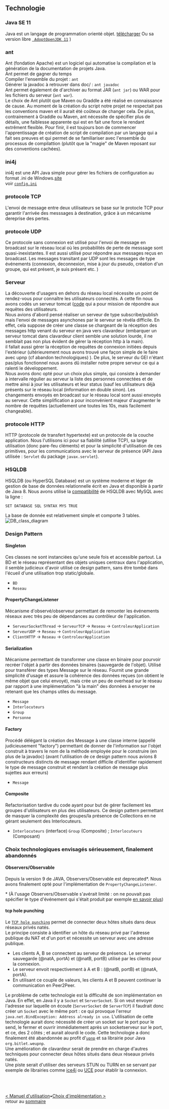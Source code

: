 ## Technologie 

### Java SE 11
Java est un langage de programmation orienté objet.
[télécharger](https://www.oracle.com/technetwork/java/javase/downloads/jdk11-downloads-5066655.html "oracle.com/downloads")
Ou sa version libre [` AdoptOpenJDK 11`](https://adoptopenjdk.net/installation.html?variant=openjdk11&jvmVariant=hotspot# "adoptopenjk")  ) 

### ant
Ant (fondation Apache) est un logiciel qui automatise la compilation et la génération de la documentation de projets Java.<br>
Ant permet de gagner du temps<br>
Compiler l'ensemble du projet :
```ant```<br>
Générer la javadoc à retrouver dans doc/ : 
```ant javadoc```<br>
Ant permet également de d'archiver au format JAR (```ant jar```) ou WAR pour les fichiers du serveur (```ant war```).<br>
Le choix de Ant plutôt que Maven ou Graddle a été réalisé en connaissance de cause. Au moment de la création du script notre projet ne respectait pas les conventions maven et il aurait été coûteux de changer cela. De plus, contrairement à Graddle ou Maven, ant nécessite de spécifier plus de détails, une faiblesse apparente qui est en fait une force le rendant extrêment flexible. Pour finir, il est toujours bon de commencer l'apprentissage de création de script de compilation par un langage qui a fait ses preuves et qui permet de se familiariser avec l'ensemble du processus de compilattion (plutôt que la "magie" de Maven reposant sur des conventions cachées). 

### ini4j
ini4j est une API Java simple pour gérer les fichiers de configuration au format .ini de Windows.[site](http://ini4j.sourceforge.net/index.html)<br>
voir [`config.ini`](config.ini)

### protocole TCP
L'envoi de message entre deux utilisateurs se base sur le protocle TCP pour garantir l'arrivée des messsages à destination, grâce à  un mécanisme dereprise des pertes.

### protocole UDP
Ce protocole sans connexion est utilisé pour l'envoi de message en broadcast sur le réseau local où les probabilités de perte de messsage sont quasi-inexistantes. Il est aussi utilisé pour répondre aux messages reçus en broadcast. Les messages transitant par UDP sont les messages de type événements (connexion, deconnexion, mise à jour du pseudo, création d'un groupe, qui est présent, je suis présent etc. )

### Serveur
La découverte d'usagers en dehors du réseau local nécessite un point de rendez-vous pour connaître les utilisateurs connectés. A cette fin nous avons codés un serveur tomcat ([code](https://github.com/usernamedjpris/clavardage/tree/master/servlet) qui a pour mission de répondre aux requêtes des utilisateurs.
<br> Nous avions d'abord pensé réaliser un serveur de type subscribe/publish mais l'envoi de messages asynchones par le serveur se révéla difficile. En effet, cela suppose de créer une classe se chargeant de la réception des messages http venant du serveur en java vers clavardeur (embarquer un serveur tomcat dans clavardeur client semble une solution lourde, il ne semblait pas non plus évident de gérer la réception http à la main). <br>
il fallait aussi gérer la réception de requêtes de connexion initiées depuis l'extérieur (ultérieurement nous avons trouvé une façon simple de le faire avec upnp (cf abandon technologiques) ). De plus, le serveur du GEI n'étant pas/plus fonctionnel nous avons dû installer notre propre serveur ce qui a ralenti le développement.
<br> Nous avons donc opté pour un choix plus simple, qui consiste à demander à intervalle régulier au serveur la liste des personnes connectées et de mettre ainsi à jour les utilisateurs et leur status (sauf les utilisateurs déjà présents sur le réseau local (information en double sinon). Les changements envoyés en broadcast sur le réseau local sont aussi envoyés au serveur.
 Cette simplification a pour inconvénient majeur d'augmenter le nombre de requêtes (actuellement une toutes les 10s, mais facilement changeable).

### protocole HTTP
HTTP (protocole de transfert hypertexte) est un protocole de la couche application. 
Nous l'utilisons ici pour sa fiabilité (utilise TCP), sa large utilisation (donc pare-feu cléments) et pour la simplicité d'utilisation de ces primitives, pour les communications avec le serveur de présence (API Java utilisée : `Servlet` du package `javax.servlet`).

### HSQLDB 
HSQLDB (ou HyperSQL Database) est un système moderne et léger de gestion de base de données relationnelle écrit en Java et disponible à partir de Java 8. Nous avons utilisé la [compatibilité](http://hsqldb.org/doc/guide/compatibility-chapt.html) de HSQLDB avec MySQL avec la ligne : 
```
SET DATABASE SQL SYNTAX MYS TRUE
```
La base de donnée est relativement simple et comporte 3 tables.
![DB_class_diagram](conception/DB_class_diagram.png)

### Design Pattern 
#### Singleton
Ces classes ne sont instanciées qu'une seule fois et accessible partout. La BD et le réseau représentant des objets uniques centraux dans l'application, il semble judicieux d'avoir utilisé ce design pattern, sans être tombé dans l'écueil d'une utilisation trop static/globale. 
- `BD`
- `Reseau`

#### PropertyChangeListener
Mécanisme d'observé/observeur permettant de remonter les événements réseaux avec très peu de dépendances au contrôleur de l'application.
- `ServeurSocketThread` → `ServeurTCP` → `Reseau` → `ControleurApplication`
- `ServeurUDP` → `Reseau` → `ControleurApplication`
- `ClientHTTP` → `Reseau` → `ControleurApplication`

#### Serialization 
Mécanisme permettant de transformer une classe en binaire pour pourvoir recréer l'objet à partir des données binaires (sauvegarde de l'objet). Utilisé pour transférer des types Message sur le réseau. Fournit une grande simplicité d'usage et assure la cohérence des données reçues (on obtient le même objet que celui envoyé), mais crée un peu de overhead sur le réseau par rapport à une implémentation "à la main" des données à envoyer ne retenant que les champs utiles du message.
- `Message`
- `Interlocuteurs`
- `Group`
- `Personne`

#### Factory
Procédé délégant la création des Message à une classe interne (appellé judicieusement "factory") permettant de donner de l'information sur l'objet construit à travers le nom de la méthode employée pour le construire (en plus de la javadoc) (avant l'utilisation de ce design pattern nous avions 8 constructeurs distincts de message rendant difficile d'identifier rapidement le type de message construit et rendant la création de message plus sujettes aux erreurs)
- `Message`

#### Composite
Refactorisation tardive du code ayant pour but de gérer facilement les groupes d'utilisateurs en plus des utilisateurs. Ce design pattern permettant de masquer la complexité des groupes/la présence de Collections en ne gérant seulement des Interlocuteurs.
- `Interlocuteurs` (interface) `Group` (Composite) ; `Interlocuteurs` (Composant)

### Choix technologiques envisagés sérieusement, finalement abandonnés
#### Observers/Observable
Depuis la version 9 de JAVA, Observers/Observable est deprecated\*. Nous avons finalement opté pour l'implémentation de `PropertyChangeListener`.

\* (À l'usage Observers/Observable s'avérait limité : on ne pouvait pas spécifier le type d'événement qui s'était produit par exemple [en savoir plus](https://bugs.openjdk.java.net/browse/JDK-8154801))

#### tcp hole punching
Le [`TCP hole punching`](https://en.wikipedia.org/wiki/TCP_hole_punching) permet de connecter deux hôtes situés dans deux réseaux privés natés. <br>
Le principe consiste à identifier un hôte du réseau privé par l'adresse publique du NAT et d'un port et nécessite un serveur avec une adresse publique.
- Les clients A, B se connectent au serveur de présence. Le serveur sauvegarde (@natA, portA) et (@natB, portB) utilisé par les clients pour la connexion.
- Le serveur envoit respectivement à A et B : (@natB, portB) et (@natA, portA).
- En utilisant ce couple de valeurs, les clients A et B peuvent continuer la communication en Peer2Peer.

Le problème de cette technologie est la difficulté de son implémentation en Java. En effet, en Java il y a `Socket` et `ServerSocket`. Si on veut envoyer l'adresse sur laquelle on écoute (`ServerSocket` de `ServerTCP`) il faudrait donc créer un `Socket` avec le même port : ce qui provoque l'erreur `java.net.BindException: Address already in use`.
L'utilisation de cette technologie aurait donc nécessité de créer un socket sur le port pour le send, le fermer et ouvrir immédiatement après un socketserveur sur le port, et ce, des 2 côtés ; et aurait alourdi le code. 
Cette technologie a donc finalement été abandonnée au profit d'[`upnp`](https://en.wikipedia.org/wiki/Universal_Plug_and_Play) et sa librairie pour Java `org.bitlet.weupnp`.
<br> Une amélioration de clavardeur serait de prendre en charge d'autres techniques pour connecter deux hôtes situés dans deux réseaux privés natés.
<br> Une piste serait d'utiliser des serveurs STUN ou TURN en se servant par exemple de librairies comme [ice4j]("https://github.com/jitsi/ice4j") ou [UCE](https://github.com/htwg/UCE) pour établir la connexion.



<br><br><br>
[< Manuel d'utilisation](manuel.md)•[Choix d'implémentation >](choix.md)<br>
retour au [sommaire](README.md)<br>



